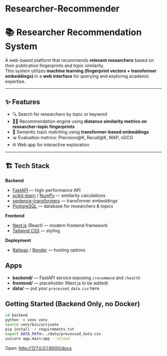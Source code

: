 # Researcher-Recommender
# 📚 Researcher Recommendation System  

A web-based platform that recommends **relevant researchers** based on their publication fingerprints and topic similarity.  
This system utilizes **machine learning (fingerprint vectors + transformer embeddings)** in a **web interface** for querying and exploring academic expertise.  

---

## ✨ Features
- 🔍 Search for researchers by topic or keyword  
- 🧑‍🔬 Recommendation engine using **distance similarity metrics on researcher-topic fingerprints**  
- 🤖 Semantic topic matching using **transformer-based embeddings** 
- 📊 Evaluation metrics: Precision@K, Recall@K, MAP, nDCG  
- 🌐 Web app for interactive exploration  

---

## 🏗️ Tech Stack
**Backend**
- [FastAPI](https://fastapi.tiangolo.com/) — high-performance API  
- [scikit-learn](https://scikit-learn.org/) / [NumPy](https://numpy.org/) — similarity calculations  
- [sentence-transformers](https://www.sbert.net/) — transformer embeddings 
- [PostgreSQL](https://www.postgresql.org/) — database for researchers & topics  

**Frontend**
- [Next.js](https://nextjs.org/) (React) — modern frontend framework  
- [Tailwind CSS](https://tailwindcss.com/) — styling  

**Deployment**
- [Railway](https://railway.app/) / [Render](https://render.com/) — hosting options  

## Apps
- **backend/** — FastAPI service exposing `/recommend` and `/health`
- **frontend/** — placeholder (Next.js to be added)
- **data/** — put your `processed_data.csv` here

## Getting Started (Backend Only, no Docker)

```bash
cd backend
python -m venv venv
source venv/bin/activate 
pip install -r requirements.txt
export DATA_PATH=../data/processed_data.csv  
uvicorn app.main:app --reload
```

Open: http://127.0.0.1:8000/docs
